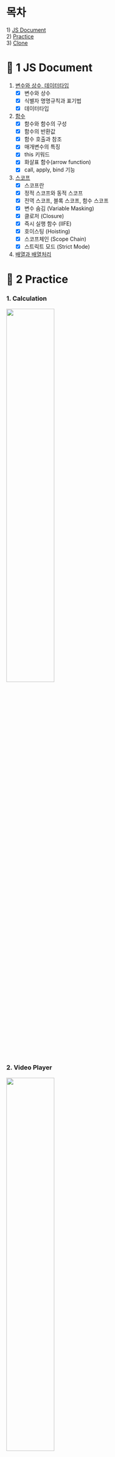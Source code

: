 # 목차
1\) [JS Document](#-1-js-document)   
2\) [Practice](#-2-practice)   
3\) [Clone](#-3-clone)   

# 🌈 1 JS Document
1. [변수와 상수, 데이터타입](./basic/01_변수와%20상수,%20데이터타입.md)
   - [x] 변수와 상수
   - [x] 식별자 명명규칙과 표기법
   - [x] 데이터타입

4. [함수](./basic/04_함수.md)
   - [x] 함수와 함수의 구성
   - [x] 함수의 반환값
   - [x] 함수 호출과 참조
   - [x] 매개변수의 특징
   - [x] this 키워드
   - [x] 화살표 함수(arrow function)
   - [x] call, apply, bind 기능

7. [스코프](./basic/07_스코프.md)
   - [x] 스코프란
   - [x] 정적 스코프와 동적 스코프
   - [x] 전역 스코프, 블록 스코프, 함수 스코프
   - [x] 변수 숨김 (Variable Masking)
   - [x] 클로저 (Closure)
   - [x] 즉시 실행 함수 (IIFE)
   - [x] 호이스팅 (Hoisting)
   - [x] 스코프체인 (Scope Chain)
   - [x] 스트릭트 모드 (Strict Mode)

8. [배열과 배열처리](./basic/08_배열과%20배열%20처리.md)
   

# 🌈 2 Practice
### 1. Calculation   
<img src="https://user-images.githubusercontent.com/32609010/109135518-82ea6380-779a-11eb-834a-0da9209ded7a.gif" width="50%" height="50%">

### 2. Video Player
<img src="https://user-images.githubusercontent.com/32609010/109135902-e83e5480-779a-11eb-8c9f-8aca2989f4b8.gif" width="50%" height="50%">

# 🌈 3 Clone
### 1. Momontum
<img src="https://user-images.githubusercontent.com/32609010/109133531-71a05780-7798-11eb-9d85-ecee5ed6b93f.gif" width="50%" height="50%">
